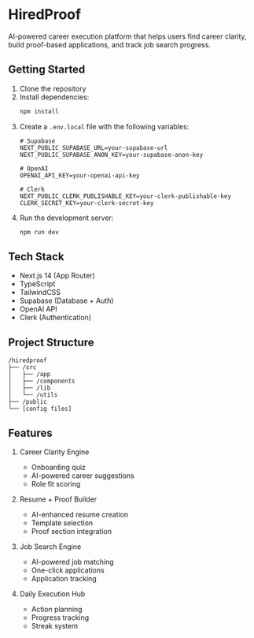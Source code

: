 # HiredProof

AI-powered career execution platform that helps users find career clarity, build proof-based applications, and track job search progress.

## Getting Started

1. Clone the repository
2. Install dependencies:
   ```bash
   npm install
   ```
3. Create a `.env.local` file with the following variables:
   ```
   # Supabase
   NEXT_PUBLIC_SUPABASE_URL=your-supabase-url
   NEXT_PUBLIC_SUPABASE_ANON_KEY=your-supabase-anon-key

   # OpenAI
   OPENAI_API_KEY=your-openai-api-key

   # Clerk
   NEXT_PUBLIC_CLERK_PUBLISHABLE_KEY=your-clerk-publishable-key
   CLERK_SECRET_KEY=your-clerk-secret-key
   ```
4. Run the development server:
   ```bash
   npm run dev
   ```

## Tech Stack

- Next.js 14 (App Router)
- TypeScript
- TailwindCSS
- Supabase (Database + Auth)
- OpenAI API
- Clerk (Authentication)

## Project Structure

```
/hiredproof
├── /src
│   ├── /app
│   ├── /components
│   ├── /lib
│   └── /utils
├── /public
└── [config files]
```

## Features

1. Career Clarity Engine
   - Onboarding quiz
   - AI-powered career suggestions
   - Role fit scoring

2. Resume + Proof Builder
   - AI-enhanced resume creation
   - Template selection
   - Proof section integration

3. Job Search Engine
   - AI-powered job matching
   - One-click applications
   - Application tracking

4. Daily Execution Hub
   - Action planning
   - Progress tracking
   - Streak system 